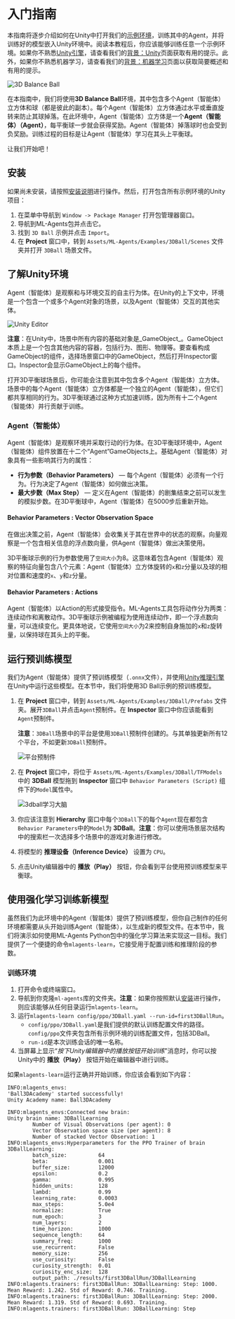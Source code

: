# 入门指南

本指南将逐步介绍如何在Unity中打开我们的[示例环境](Learning-Environment-Examples.md)，训练其中的Agent，并将训练好的模型嵌入Unity环境中。阅读本教程后，你应该能够训练任意一个示例环境。如果你不熟悉[Unity引擎](https://unity3d.com/unity)，请查看我们的[背景：Unity](Background-Unity.md)页面获取有用的提示。此外，如果你不熟悉机器学习，请查看我们的[背景：机器学习](Background-Machine-Learning.md)页面以获取简要概述和有用的提示。

![3D Balance Ball](images/balance.png)

在本指南中，我们将使用**3D Balance Ball**环境，其中包含多个Agent（智能体）立方体和球（都是彼此的副本）。每个Agent（智能体）立方体通过水平或垂直旋转来防止其球掉落。在此环境中，Agent（智能体）立方体是一个**Agent（智能体）（Agent）**，每平衡球一步就会获得奖励。Agent（智能体）掉落球时也会受到负奖励。训练过程的目标是让Agent（智能体）学习在其头上平衡球。

让我们开始吧！

## 安装

如果尚未安装，请按照[安装说明](Installation.md)进行操作。然后，打开包含所有示例环境的Unity项目：

1. 在菜单中导航到 `Window -> Package Manager` 打开包管理器窗口。
2. 导航到ML-Agents包并点击它。
3. 找到 `3D Ball` 示例并点击 `Import`。
4. 在 **Project** 窗口中，转到 `Assets/ML-Agents/Examples/3DBall/Scenes` 文件夹并打开 `3DBall` 场景文件。

## 了解Unity环境

Agent（智能体）是观察和与环境交互的自主行为体。在Unity的上下文中，环境是一个包含一个或多个Agent对象的场景，以及Agent（智能体）交互的其他实体。

![Unity Editor](images/mlagents-3DBallHierarchy.png)

**注意**：在Unity中，场景中所有内容的基础对象是_GameObject_。GameObject本质上是一个包含其他内容的容器，包括行为、图形、物理等。要查看构成GameObject的组件，选择场景窗口中的GameObject，然后打开Inspector窗口。Inspector会显示GameObject上的每个组件。

打开3D平衡球场景后，你可能会注意到其中包含多个Agent（智能体）立方体。场景中的每个Agent（智能体）立方体都是一个独立的Agent（智能体），但它们都共享相同的行为。3D平衡球通过这种方式加速训练，因为所有十二个Agent（智能体）并行贡献于训练。

### Agent（智能体）

Agent（智能体）是观察环境并采取行动的行为体。在3D平衡球环境中，Agent（智能体）组件放置在十二个“Agent”GameObjects上。基础Agent（智能体）对象具有一些影响其行为的属性：

- **行为参数（Behavior Parameters）** — 每个Agent（智能体）必须有一个行为。行为决定了Agent（智能体）如何做出决策。
- **最大步数（Max Step）** — 定义在Agent（智能体）的剧集结束之前可以发生的模拟步数。在3D平衡球中，Agent（智能体）在5000步后重新开始。

#### Behavior Parameters : Vector Observation Space

在做出决策之前，Agent（智能体）会收集关于其在世界中的状态的观察。向量观察是一个包含相关信息的浮点数向量，供Agent（智能体）做出决策使用。

3D平衡球示例的行为参数使用了`空间大小`为8。这意味着包含Agent（智能体）观察的特征向量包含八个元素：Agent（智能体）立方体旋转的`x`和`z`分量以及球的相对位置和速度的`x`、`y`和`z`分量。

#### Behavior Parameters : Actions

Agent（智能体）以Action的形式接受指令。ML-Agents工具包将动作分为两类：连续动作和离散动作。3D平衡球示例被编程为使用连续动作，即一个浮点数向量，可以连续变化。更具体地说，它使用`空间大小`为2来控制自身施加的`x`和`z`旋转量，以保持球在其头上的平衡。

## 运行预训练模型

我们为Agent（智能体）提供了预训练模型（`.onnx`文件），并使用[Unity推理引擎](Unity-Inference-Engine.md)在Unity中运行这些模型。在本节中，我们将使用3D Ball示例的预训练模型。

1. 在 **Project** 窗口中，转到 `Assets/ML-Agents/Examples/3DBall/Prefabs` 文件夹。展开`3DBall`并点击`Agent`预制件。在 **Inspector** 窗口中你应该能看到`Agent`预制件。

   **注意**：`3DBall`场景中的平台是使用`3DBall`预制件创建的。与其单独更新所有12个平台，不如更新`3DBall`预制件。

   ![平台预制件](images/platform_prefab.png)

2. 在 **Project** 窗口中，将位于 `Assets/ML-Agents/Examples/3DBall/TFModels` 中的 **3DBall** 模型拖到 **Inspector** 窗口中 `Behavior Parameters (Script)` 组件下的`Model`属性中。

   ![3dball学习大脑](images/3dball_learning_brain.png)

3. 你应该注意到 **Hierarchy** 窗口中每个`3DBall`下的每个`Agent`现在都包含`Behavior Parameters`中的`Model`为 **3DBall**。**注意**：你可以使用场景层次结构中的搜索栏一次选择多个场景中的游戏对象进行修改。
4. 将模型的 **推理设备（Inference Device）** 设置为 `CPU`。
5. 点击Unity编辑器中的 **播放（Play）** 按钮，你会看到平台使用预训练模型来平衡球。

## 使用强化学习训练新模型

虽然我们为此环境中的Agent（智能体）提供了预训练模型，但你自己制作的任何环境都需要从头开始训练Agent（智能体），以生成新的模型文件。在本节中，我们将演示如何使用ML-Agents Python包中的强化学习算法来实现这一目标。我们提供了一个便捷的命令`mlagents-learn`，它接受用于配置训练和推理阶段的参数。

### 训练环境

1. 打开命令或终端窗口。
2. 导航到你克隆`ml-agents`库的文件夹。**注意**：如果你按照默认[安装](Installation.md)进行操作，则应该能够从任何目录运行`mlagents-learn`。
3. 运行`mlagents-learn config/ppo/3DBall.yaml --run-id=first3DBallRun`。
   - `config/ppo/3DBall.yaml`是我们提供的默认训练配置文件的路径。`config/ppo`文件夹包含所有示例环境的训练配置文件，包括3DBall。
   - `run-id`是本次训练会话的唯一名称。
4. 当屏幕上显示“_按下Unity编辑器中的播放按钮开始训练_”消息时，你可以按Unity中的 **播放（Play）** 按钮开始在编辑器中进行训练。

如果`mlagents-learn`运行正确并开始训练，你应该会看到如下内容：

```console
INFO:mlagents_envs:
'Ball3DAcademy' started successfully!
Unity Academy name: Ball3DAcademy

INFO:mlagents_envs:Connected new brain:
Unity brain name: 3DBallLearning
        Number of Visual Observations (per agent): 0
        Vector Observation space size (per agent): 8
        Number of stacked Vector Observation: 1
INFO:mlagents_envs:Hyperparameters for the PPO Trainer of brain 3DBallLearning:
        batch_size:          64
        beta:                0.001
        buffer_size:         12000
        epsilon:             0.2
        gamma:               0.995
        hidden_units:        128
        lambd:               0.99
        learning_rate:       0.0003
        max_steps:           5.0e4
        normalize:           True
        num_epoch:           3
        num_layers:          2
        time_horizon:        1000
        sequence_length:     64
        summary_freq:        1000
        use_recurrent:       False
        memory_size:         256
        use_curiosity:       False
        curiosity_strength:  0.01
        curiosity_enc_size:  128
        output_path: ./results/first3DBallRun/3DBallLearning
INFO:mlagents.trainers: first3DBallRun: 3DBallLearning: Step: 1000. Mean Reward: 1.242. Std of Reward: 0.746. Training.
INFO:mlagents.trainers: first3DBallRun: 3DBallLearning: Step: 2000. Mean Reward: 1.319. Std of Reward: 0.693. Training.
INFO:mlagents.trainers: first3DBallRun: 3DBallLearning: Step